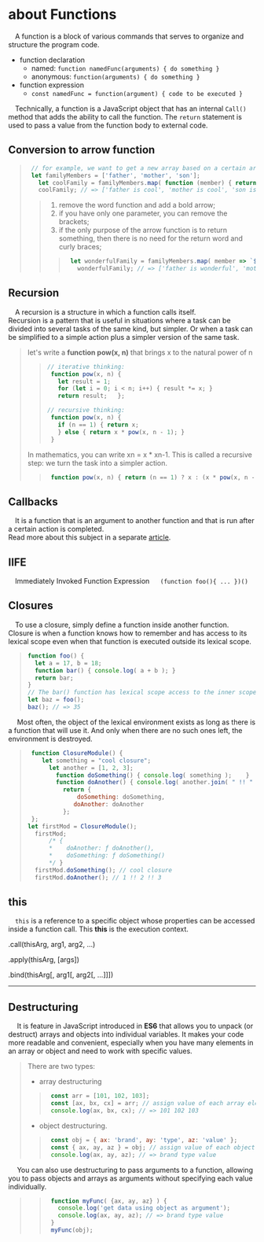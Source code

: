 # about Functions

&emsp;A function is a block of various commands that serves to organize and structure the program code.
* function declaration
  + named: ``function namedFunc(arguments) { do something }``
  + anonymous: ``function(arguments) { do something }``
* function expression
  + ``const namedFunc = function(argument) { code to be executed }``

&emsp;Technically, a function is a JavaScript object that has an internal ``Call()`` method that adds the ability to call the function.
The ``return`` statement is used to pass a value from the function body to external code.

## Conversion to arrow function
> ```javascript
>  // for example, we want to get a new array based on a certain array
>  let familyMembers = ['father', 'mother', 'son'];
>    let coolFamily = familyMembers.map( function (member) { return `${member} is cool`; } );
>    coolFamily; // => ['father is cool', 'mother is cool', 'son is cool']
> ```
> > 1. remove the word function and add a bold arrow;
> > 2. if you have only one parameter, you can remove the brackets;
> > 3. if the only purpose of the arrow function is to return something, then there is no need for the return word and curly braces;
> > > ```javascript
> > >  let wonderfulFamily = familyMembers.map( member => `${member} is wonderful`);
> > >    wonderfulFamily; // => ['father is wonderful', 'mother is wonderful', 'son is wonderful']
> > > ```

## Recursion
&emsp;A recursion is a structure in which a function calls itself.<br>
Recursion is a pattern that is useful in situations where a task can be divided into several tasks of the same kind, but simpler. Or when a task can be simplified to a simple action plus a simpler version of the same task.

> let's write a **function pow(x, n)** that brings x to the natural power of n
> > ```javascript
> > // iterative thinking:
> >  function pow(x, n) {  
> >    let result = 1;
> >    for (let i = 0; i < n; i++) { result *= x; } 
> >    return result;	};
> >
> > // recursive thinking:
> >  function pow(x, n) {
> >    if (n == 1) { return x;
> >    } else { return x * pow(x, n - 1); } 
> >  }
> > ```
> In mathematics, you can write xn = x * xn-1. This is called a recursive step: we turn the task into a simpler action.
> > ```javascript
> >  function pow(x, n) { return (n == 1) ? x : (x * pow(x, n - 1)); }
> > ```

## Callbacks
&emsp;It is a function that is an argument to another function and that is run after a certain action is completed.<br>
Read more about this subject in a separate [article](https://github.com/SKindij/Asynchronous-JS-Nodejs/tree/main/codeApplication).

## IIFE
&emsp;Immediately Invoked Function Expression &emsp; ``(function foo(){ ... })()``


## Closures
&emsp;To use a closure, simply define a function inside another function. Closure is when a function knows how to remember and has access to its lexical scope even when that function is executed outside its lexical scope.
>  ```javascript
>  function foo() {
>    let a = 17, b = 18;
>    function bar() { console.log( a + b ); }
>    return bar;
>  }
>  // The bar() function has lexical scope access to the inner scope of foo().
>  let baz = foo();
>  baz(); // => 35
> ```
&emsp; Most often, the object of the lexical environment exists as long as there is a function that will use it. And only when there are no such ones left, the environment is destroyed.

> ```javascript
>  function ClosureModule() {
>  	  let something = "cool closure";
>	    let another = [1, 2, 3];
>	      function doSomething() { console.log( something );	}
>	      function doAnother() { console.log( another.join( " !! " ) );	}
>	        return {
>		        doSomething: doSomething,
>		       doAnother: doAnother
>	        };
>  };
> let firstMod = ClosureModule();
>   firstMod; 
>       /* {
>       *    doAnother: ƒ doAnother(),
>       *    doSomething: ƒ doSomething()
>       */ }
>   firstMod.doSomething(); // cool closure
>   firstMod.doAnother(); // 1 !! 2 !! 3
> ```




## this
&emsp;``this`` is a reference to a specific object whose properties can be accessed inside a function call.
This **this** is the execution context.

.call(thisArg, arg1, arg2, ...) 

.apply(thisArg, [args]) 

.bind(thisArg[, arg1[, arg2[, ...]]]) 
___

## Destructuring
&emsp; It is feature in JavaScript introduced in **ES6** that allows you to unpack (or destruct) arrays and objects into individual variables. It makes your code more readable and convenient, especially when you have many elements in an array or object and need to work with specific values.
> There are two types: 
> * array destructuring
> >```javascript
> >  const arr = [101, 102, 103]; 
> >  const [ax, bx, cx] = arr; // assign value of each array element to variables ax, bx, and cx
> >  console.log(ax, bx, cx); // => 101 102 103
> >```
> * object destructuring.
> >```javascript
> >  const obj = { ax: 'brand', ay: 'type', az: 'value' };
> >  const { ax, ay, az } = obj; // assign value of each object property to variables ax, ay, az
> >  console.log(ax, ay, az); // => brand type value
> >```

&emsp; You can also use destructuring to pass arguments to a function, allowing you to pass objects and arrays as arguments without specifying each value individually. 
> >```javascript
> >  function myFunc( {ax, ay, az} ) {
> >    console.log('get data using object as argument');
> >    console.log(ax, ay, az); // => brand type value
> >  }
> >  myFunc(obj);
> >```




